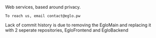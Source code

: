 Web services, based around privacy.

```
To reach us, email contact@eglo.pw
```



Lack of commit history is due to removing the EgloMain and replacing 
it with 2 seperate repositories, EgloFrontend and EgloBackend
